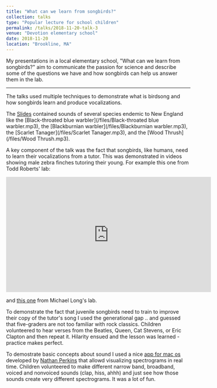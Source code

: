 ```yaml
---
title: "What can we learn from songbirds?"
collection: talks
type: "Popular lecture for school children"
permalink: /talks/2018-11-20-talk-3
venue: "Devotion elementary school"
date: 2018-11-20
location: "Brookline, MA"
---
```


My presentations in a local elementary school, "What can we learn from songbirds?" aim to communicate the passion for science and describe some of the questions we have and how songbirds can help us answer them in the lab.

---

The talks used multiple techniques to demonstrate what is birdsong and how songbirds learn and produce vocalizations. 

The [Slides](/files/PresentationToKids_final.pdf) contained sounds of several species endemic to New England like the [Black-throated blue warbler](/files/Black-throated blue warbler.mp3), the [Blackburnian warbler](/files/Blackburnian warbler.mp3), the [Scarlet Tanager](/files/Scarlet Tanager.mp3), and the [Wood Thrush](/files/Wood Thrush.mp3).  

A key component of the talk was the fact that songbirds, like humans, need to learn their vocalizations from a tutor. This was demonstrated in videos showing male zebra finches tutoring their young. For example this one from Todd Roberts' lab:
<iframe width="560" height="315" src="https://www.youtube.com/embed/ULzJc8CLeVA" frameborder="0" allow="accelerometer; autoplay; encrypted-media; gyroscope; picture-in-picture" allowfullscreen></iframe>

and [this one](https://www.nytimes.com/2016/01/19/science/bird-brains-smarter-than-we-thought.html) from Michael Long's lab.

To demonstrate the fact that juvenile songbirds need to train to improve their copy of the tutor's song I used the generational gap .. and guessed that five-graders are not too familiar with rock classics. Children volunteered to hear verses from the Beatles, Queen, Cat Stevens, or Eric Clapton and then repeat it. Hilarity ensued and the lesson was learned - practice makes perfect.

To demostrate basic concepts about sound I used a nice <a href="/files/Spectrogram OS X.zip" download>app for mac os</a> developed by [Nathan Perkins](https://www.nathanntg.com/) that allowd visualizing spectrograms in real time. Children volunteered to make different narrow band, broadband, voiced and nonvoiced sounds (clap, hiss, ahhh) and just see how those sounds create very different spectrograms. It was a lot of fun. 

